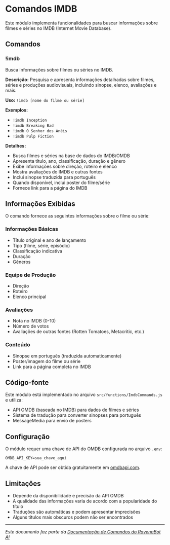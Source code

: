 # Comandos IMDB

Este módulo implementa funcionalidades para buscar informações sobre filmes e séries no IMDB (Internet Movie Database).

## Comandos

### !imdb

Busca informações sobre filmes ou séries no IMDB.

**Descrição:** Pesquisa e apresenta informações detalhadas sobre filmes, séries e produções audiovisuais, incluindo sinopse, elenco, avaliações e mais.

**Uso:** `!imdb [nome do filme ou série]`

**Exemplos:**
- `!imdb Inception`
- `!imdb Breaking Bad`
- `!imdb O Senhor dos Anéis`
- `!imdb Pulp Fiction`

**Detalhes:**
- Busca filmes e séries na base de dados do IMDB/OMDB
- Apresenta título, ano, classificação, duração e gênero
- Exibe informações sobre direção, roteiro e elenco
- Mostra avaliações do IMDB e outras fontes
- Inclui sinopse traduzida para português
- Quando disponível, inclui poster do filme/série
- Fornece link para a página do IMDB

## Informações Exibidas

O comando fornece as seguintes informações sobre o filme ou série:

### Informações Básicas
- Título original e ano de lançamento
- Tipo (filme, série, episódio)
- Classificação indicativa
- Duração
- Gêneros

### Equipe de Produção
- Direção
- Roteiro
- Elenco principal

### Avaliações
- Nota no IMDB (0-10)
- Número de votos
- Avaliações de outras fontes (Rotten Tomatoes, Metacritic, etc.)

### Conteúdo
- Sinopse em português (traduzida automaticamente)
- Poster/imagem do filme ou série
- Link para a página completa no IMDB

## Código-fonte

Este módulo está implementado no arquivo `src/functions/ImdbCommands.js` e utiliza:
- API OMDB (baseada no IMDB) para dados de filmes e séries
- Sistema de tradução para converter sinopses para português
- MessageMedia para envio de posters

## Configuração

O módulo requer uma chave de API do OMDB configurada no arquivo `.env`:

```
OMDB_API_KEY=sua_chave_aqui
```

A chave de API pode ser obtida gratuitamente em [omdbapi.com](http://www.omdbapi.com/).

## Limitações

- Depende da disponibilidade e precisão da API OMDB
- A qualidade das informações varia de acordo com a popularidade do título
- Traduções são automáticas e podem apresentar imprecisões
- Alguns títulos mais obscuros podem não ser encontrados

---

*Este documento faz parte da [Documentação de Comandos do RavenaBot AI](README.md#documentação-dos-comandos)*